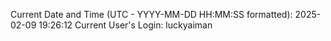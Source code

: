 Current Date and Time (UTC - YYYY-MM-DD HH:MM:SS formatted): 2025-02-09 19:26:12
Current User's Login: luckyaiman

